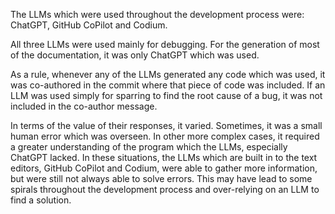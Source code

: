 <!-- State which LLM(s) were used during development of your project.
In case you were not using any, just state so.
In case you were using an LLM to support your development, briefly describe when and how it was applied.
Reflect in writing to which degree the responses of the LLM were helpful.
Discuss briefly if application of LLMs sped up your development or if the contrary was the case. -->


The LLMs which were used throughout the development process were: ChatGPT, GitHub CoPilot and Codium.

All three LLMs were used mainly for debugging. For the generation of most of the documentation, it was only ChatGPT which was used.

As a rule, whenever any of the LLMs generated any code which was used, it was co-authored in the commit where that piece of code was included.
If an LLM was used simply for sparring to find the root cause of a bug, it was not included in the co-author message.

In terms of the value of their responses, it varied. Sometimes, it was a small human error which was overseen. In other more complex cases, it required a greater understanding of the program which the LLMs, especially ChatGPT lacked. In these situations, the LLMs which are built in to the text editors, GitHub CoPilot and Codium, were able to gather more information, but were still not always able to solve errors.
This may have lead to some spirals throughout the development process and over-relying on an LLM to find a solution.